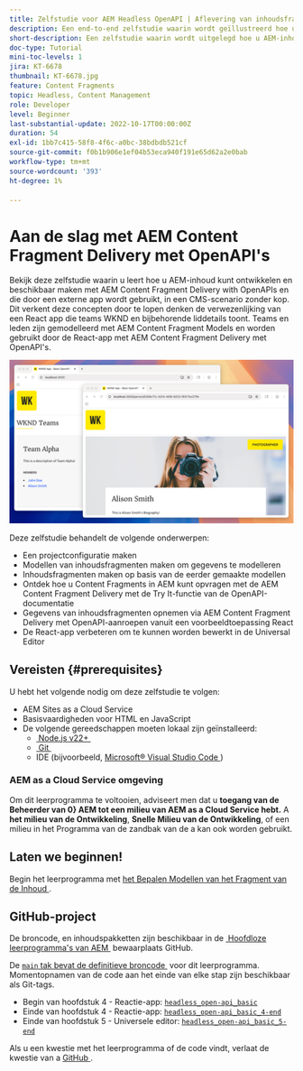 ```yaml
---
title: Zelfstudie voor AEM Headless OpenAPI | Aflevering van inhoudsfragment
description: Een end-to-end zelfstudie waarin wordt geïllustreerd hoe u inhoud kunt samenstellen en beschikbaar maken met behulp van op AEM op OpenAPI gebaseerde API's voor het leveren van inhoudsfragmenten.
short-description: Een zelfstudie waarin wordt uitgelegd hoe u AEM-inhoud kunt ontwikkelen en beschikbaar maken met Content Fragment Delivery met OpenAPI's en deze kunt gebruiken in een externe app voor CMS-scenario's zonder kop.
doc-type: Tutorial
mini-toc-levels: 1
jira: KT-6678
thumbnail: KT-6678.jpg
feature: Content Fragments
topic: Headless, Content Management
role: Developer
level: Beginner
last-substantial-update: 2022-10-17T00:00:00Z
duration: 54
exl-id: 1bb7c415-58f8-4f6c-a0bc-38bdbdb521cf
source-git-commit: f0b1b906e1ef04b53eca940f191e65d62a2e0bab
workflow-type: tm+mt
source-wordcount: '393'
ht-degree: 1%

---
```


# Aan de slag met AEM Content Fragment Delivery met OpenAPI&#39;s

Bekijk deze zelfstudie waarin u leert hoe u AEM-inhoud kunt ontwikkelen en beschikbaar maken met AEM Content Fragment Delivery with OpenAPIs en die door een externe app wordt gebruikt, in een CMS-scenario zonder kop. Dit verkent deze concepten door te lopen denken de verwezenlijking van een React app die teams WKND en bijbehorende liddetails toont. Teams en leden zijn gemodelleerd met AEM Content Fragment Models en worden gebruikt door de React-app met AEM Content Fragment Delivery met OpenAPI&#39;s.

![&#x200B; app van de Teams van WKND &#x200B;](./assets/overview/main.png)

Deze zelfstudie behandelt de volgende onderwerpen:

* Een projectconfiguratie maken
* Modellen van inhoudsfragmenten maken om gegevens te modelleren
* Inhoudsfragmenten maken op basis van de eerder gemaakte modellen
* Ontdek hoe u Content Fragments in AEM kunt opvragen met de AEM Content Fragment Delivery met de Try It-functie van de OpenAPI-documentatie
* Gegevens van inhoudsfragmenten opnemen via AEM Content Fragment Delivery met OpenAPI-aanroepen vanuit een voorbeeldtoepassing React
* De React-app verbeteren om te kunnen worden bewerkt in de Universal Editor

## Vereisten {#prerequisites}

U hebt het volgende nodig om deze zelfstudie te volgen:

* AEM Sites as a Cloud Service
* Basisvaardigheden voor HTML en JavaScript
* De volgende gereedschappen moeten lokaal zijn geïnstalleerd:
   * [&#x200B; Node.js v22+ &#x200B;](https://nodejs.org/)
   * [&#x200B; Git &#x200B;](https://git-scm.com/)
   * IDE (bijvoorbeeld, [&#x200B; Microsoft® Visual Studio Code &#x200B;](https://code.visualstudio.com/))

### AEM as a Cloud Service omgeving

Om dit leerprogramma te voltooien, adviseert men dat u **toegang van de Beheerder van 0&rbrace; AEM tot een milieu van AEM as a Cloud Service hebt.** A **het milieu van de Ontwikkeling**, **Snelle Milieu van de Ontwikkeling**, of een milieu in het Programma van de zandbak van de a **&#x200B;**&#x200B;kan ook worden gebruikt.

## Laten we beginnen!

Begin het leerprogramma met [&#x200B; het Bepalen Modellen van het Fragment van de Inhoud &#x200B;](1-content-fragment-models.md).

## GitHub-project

De broncode, en inhoudspakketten zijn beschikbaar in de [&#x200B; Hoofdloze leerprogramma&#39;s van AEM &#x200B;](https://github.com/adobe/aem-tutorials) bewaarplaats GitHub.

De [`main` tak bevat de definitieve broncode &#x200B;](https://github.com/adobe/aem-tutorials/tree/main/headless/open-api/basic) voor dit leerprogramma.
Momentopnamen van de code aan het einde van elke stap zijn beschikbaar als Git-tags.

* Begin van hoofdstuk 4 - Reactie-app: [`headless_open-api_basic` &#x200B;](https://github.com/adobe/aem-tutorials/tree/headless_open-api_basic//headless/open-api/basic)
* Einde van hoofdstuk 4 - Reactie-app: [`headless_open-api_basic_4-end` &#x200B;](https://github.com/adobe/aem-tutorials/tree/headless_open-api_basic_4-end//headless/open-api/basic)
* Einde van hoofdstuk 5 - Universele editor: [`headless_open-api_basic_5-end` &#x200B;](https://github.com/adobe/aem-tutorials/tree/headless_open-api_basic_5-end//headless/open-api/basic)

Als u een kwestie met het leerprogramma of de code vindt, verlaat de kwestie van a [&#x200B; GitHub &#x200B;](https://github.com/adobe/aem-tutorials/issues).
